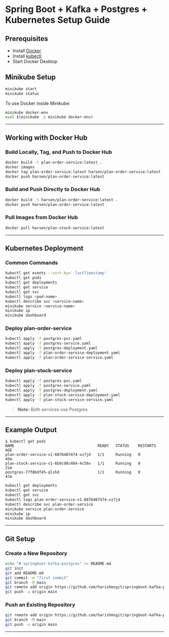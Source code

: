 # Spring Boot + Kafka + Postgres + Kubernetes Setup Guide

## Prerequisites

- Install [Docker](https://www.docker.com/get-started)
- Install [kubectl](https://kubernetes.io/docs/tasks/tools/)
- Start Docker Desktop

## Minikube Setup

```sh
minikube start
minikube status
```

To use Docker inside Minikube:

```sh
minikube docker-env
eval $(minikube -p minikube docker-env)
```

---

## Working with Docker Hub

### Build Locally, Tag, and Push to Docker Hub

```sh
docker build -t plan-order-service:latest .
docker images
docker tag plan-order-service:latest harsen/plan-order-service:latest
docker push harsen/plan-order-service:latest
```

### Build and Push Directly to Docker Hub

```sh
docker build -t harsen/plan-order-service:latest .
docker push harsen/plan-order-service:latest
```

### Pull Images from Docker Hub

```sh
docker pull harsen/plan-stock-service:latest
```

---

## Kubernetes Deployment

### Common Commands

```sh
kubectl get events --sort-by='.lastTimestamp'
kubectl get pods
kubectl get deployments
kubectl get service
kubectl get svc
kubectl logs <pod-name>
kubectl describe svc <service-name>
minikube service <service-name>
minikube ip
minikube dashboard
```

### Deploy plan-order-service

```sh
kubectl apply -f postgres-pvc.yaml
kubectl apply -f postgres-service.yaml
kubectl apply -f postgres-deployment.yaml
kubectl apply -f plan-order-service-deployment.yaml
kubectl apply -f plan-order-service-service.yaml
```

### Deploy plan-stock-service

```sh
kubectl apply -f postgres-pvc.yaml
kubectl apply -f postgres-service.yaml
kubectl apply -f postgres-deployment.yaml
kubectl apply -f plan-stock-service-deployment.yaml
kubectl apply -f plan-stock-service-service.yaml
```

> **Note:** Both services use Postgres.

---

## Example Output

```text
$ kubectl get pods
NAME                                     READY   STATUS    RESTARTS   AGE
plan-order-service-v1-6876487474-xz7jd   1/1     Running   0          45m
plan-stock-service-v1-6b9c98c484-4c58v   1/1     Running   0          21m
postgres-77f8bdf45-qlshd                 1/1     Running   0          47m
```

```sh
kubectl get deployments
kubectl get service
kubectl get svc
kubectl logs plan-order-service-v1-6876487474-xz7jd
kubectl describe svc plan-order-service
minikube service plan-order-service
minikube ip
minikube dashboard
```

---

## Git Setup

### Create a New Repository

```sh
echo "# springboot-kafka-postgres" >> README.md
git init
git add README.md
git commit -m "first commit"
git branch -M main
git remote add origin https://github.com/harishmsgit/springboot-kafka-postgres.git
git push -u origin main
```

### Push an Existing Repository

```sh
git remote add origin https://github.com/harishmsgit/springboot-kafka-postgres.git
git branch -M main
git push -u origin main
```

---
